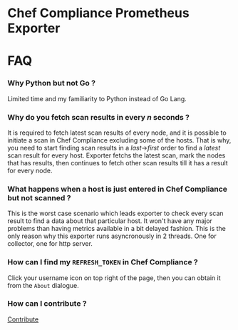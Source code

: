 # Chef Compliance Prometheus Exporter

# FAQ

### Why Python but not Go ?
Limited time and my familiarity to Python instead of Go Lang.

### Why do you fetch scan results in every *n* seconds ?
It is required to fetch latest scan results of every node, and it is possible to initiate a scan in Chef Compliance excluding some of the hosts. That is why, you need to start finding scan results in a *last*->*first* order to find a *latest* scan result for every host. Exporter fetchs the latest scan, mark the nodes that has results, then continues to fetch other scan results till it has a result for every node.

### What happens when a host is just entered in Chef Compliance but not scanned ?
This is the worst case scenario which leads exporter to check every scan result to find a data about that particular host. It won't have any major problems than having metrics available in a bit delayed fashion. This is the only reason why this exporter runs asyncronously in 2 threads. One for collector, one for http server.

### How can I find my `REFRESH_TOKEN` in Chef Compliance ?
Click your username icon on top right of the page, then you can obtain it from the `About` dialogue.

### How can I contribute ?
[Contribute](CONTRIBUTE.md)
